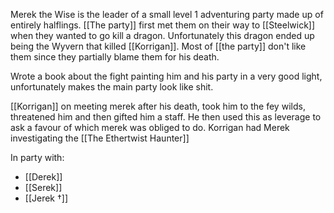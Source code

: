 Merek the Wise is the leader of a small level 1 adventuring party made up of entirely halflings. [[The party]] first met them on their way to [[Steelwick]] when they wanted to go kill a dragon. Unfortunately this dragon ended up being the Wyvern that killed [[Korrigan]]. Most of [[the party]] don't like them since they partially blame them for his death. 

Wrote a book about the fight painting him and his party in a very good light, unfortunately makes the main party look like shit.

[[Korrigan]] on meeting merek after his death, took him to the fey wilds, threatened him and then gifted him a staff. He then used this as leverage to ask a favour of which merek was obliged to do. Korrigan had Merek investigating the [[The Ethertwist Haunter]]

In party with:
- [[Derek]]
- [[Serek]]
- [[Jerek †]]

